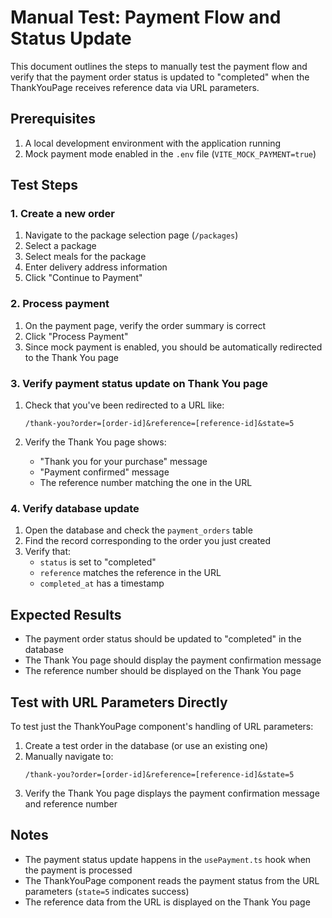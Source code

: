 # Manual Test: Payment Flow and Status Update

This document outlines the steps to manually test the payment flow and verify that the payment order status is updated to "completed" when the ThankYouPage receives reference data via URL parameters.

## Prerequisites

1. A local development environment with the application running
2. Mock payment mode enabled in the `.env` file (`VITE_MOCK_PAYMENT=true`)

## Test Steps

### 1. Create a new order

1. Navigate to the package selection page (`/packages`)
2. Select a package
3. Select meals for the package
4. Enter delivery address information
5. Click "Continue to Payment"

### 2. Process payment

1. On the payment page, verify the order summary is correct
2. Click "Process Payment"
3. Since mock payment is enabled, you should be automatically redirected to the Thank You page

### 3. Verify payment status update on Thank You page

1. Check that you've been redirected to a URL like:
   ```
   /thank-you?order=[order-id]&reference=[reference-id]&state=5
   ```

2. Verify the Thank You page shows:
   - "Thank you for your purchase" message
   - "Payment confirmed" message
   - The reference number matching the one in the URL

### 4. Verify database update

1. Open the database and check the `payment_orders` table
2. Find the record corresponding to the order you just created
3. Verify that:
   - `status` is set to "completed"
   - `reference` matches the reference in the URL
   - `completed_at` has a timestamp

## Expected Results

- The payment order status should be updated to "completed" in the database
- The Thank You page should display the payment confirmation message
- The reference number should be displayed on the Thank You page

## Test with URL Parameters Directly

To test just the ThankYouPage component's handling of URL parameters:

1. Create a test order in the database (or use an existing one)
2. Manually navigate to:
   ```
   /thank-you?order=[order-id]&reference=[reference-id]&state=5
   ```
3. Verify the Thank You page displays the payment confirmation message and reference number

## Notes

- The payment status update happens in the `usePayment.ts` hook when the payment is processed
- The ThankYouPage component reads the payment status from the URL parameters (`state=5` indicates success)
- The reference data from the URL is displayed on the Thank You page
